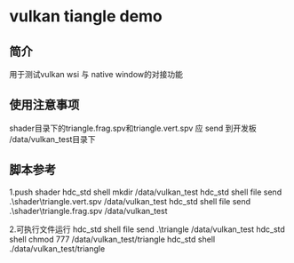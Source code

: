 
# vulkan tiangle demo 

## 简介

用于测试vulkan wsi 与 native window的对接功能

## 使用注意事项

shader目录下的triangle.frag.spv和triangle.vert.spv 应 send 到开发板 /data/vulkan_test目录下

## 脚本参考

1.push shader
hdc_std shell mkdir /data/vulkan_test
hdc_std shell file send .\shader\triangle.vert.spv /data/vulkan_test
hdc_std shell file send .\shader\triangle.frag.spv /data/vulkan_test

2.可执行文件运行
hdc_std shell file send .\triangle /data/vulkan_test
hdc_std shell chmod 777 /data/vulkan_test/triangle
hdc_std shell ./data/vulkan_test/triangle

